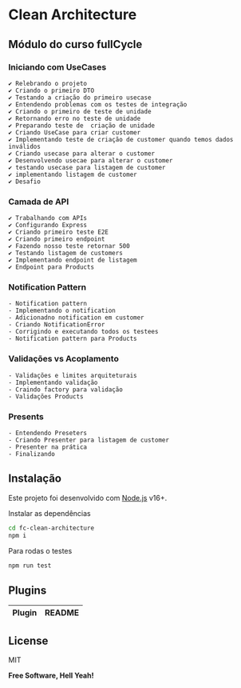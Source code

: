 # Clean Architecture
## Módulo do curso fullCycle

### Iniciando com UseCases
    ✔️ Relebrando o projeto
    ✔️ Criando o primeiro DTO
    ✔️ Testando a criação do primeiro usecase
    ✔️ Entendendo problemas com os testes de integração
    ✔️ Criando o primeiro de teste de unidade
    ✔️ Retornando erro no teste de unidade
    ✔️ Preparando teste de  criação de unidade
    ✔️ Criando UseCase para criar customer 
    ✔️ Implementando teste de criação de customer quando temos dados inválidos
    ✔️ Criando usecase para alterar o customer
    ✔️ Desenvolvendo usecae para alterar o customer
    ✔️ testando usecase para listagem de customer
    ✔️ implementando listagem de customer
    ✔️ Desafio

### Camada de API
    ✔️ Trabalhando com APIs
    ✔️ Configurando Express
    ✔️ Criando primeiro teste E2E
    ✔️ Criando primeiro endpoint
    ✔️ Fazendo nosso teste retornar 500
    ✔️ Testando listagem de customers
    ✔️ Implementando endpoint de listagem 
    ✔️ Endpoint para Products

### Notification Pattern 
    - Notification pattern
    - Implementando o notification
    - Adicionadno notification em customer
    - Criando NotificationError
    - Corrigindo e executando todos os testees
    - Notification pattern para Products

### Validações vs Acoplamento
    - Validações e limites arquiteturais 
    - Implementando validação
    - Craindo factory para validação
    - Validações Products

### Presents
    - Entendendo Preseters
    - Criando Presenter para listagem de customer
    - Presenter na prática
    - Finalizando


## Instalação

Este projeto foi desenvolvido com [Node.js](https://nodejs.org/) v16+.

Instalar as dependências

```sh
cd fc-clean-architecture
npm i
```

Para rodas o testes

```sh
npm run test
```

## Plugins

| Plugin | README |
| ------ | ------ |


## License

MIT

**Free Software, Hell Yeah!**
